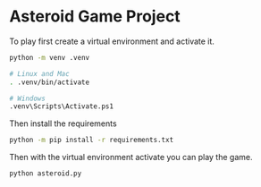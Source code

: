 # Asteroid Game Project

To play first create a virtual environment and activate it.

```sh
python -m venv .venv

# Linux and Mac
. .venv/bin/activate

# Windows
.venv\Scripts\Activate.ps1
```

Then install the requirements

```sh
python -m pip install -r requirements.txt
```

Then with the virtual environment activate you can play the game.

```sh
python asteroid.py
```
